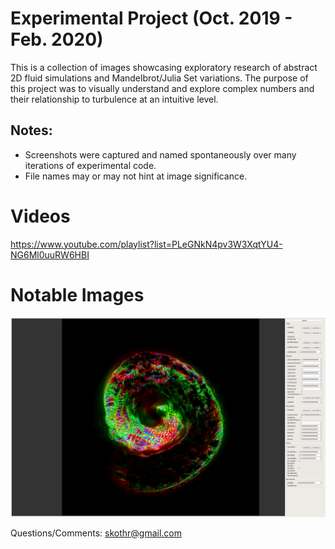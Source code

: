 # Experimental Project (Oct. 2019 - Feb. 2020)
This is a collection of images showcasing exploratory research of abstract 2D fluid simulations and Mandelbrot/Julia Set variations.
The purpose of this project was to visually understand and explore complex numbers and their relationship to turbulence at an intuitive level. 

## Notes:
* Screenshots were captured and named spontaneously over many iterations of experimental code.
* File names may or may not hint at image significance.

# Videos
https://www.youtube.com/playlist?list=PLeGNkN4pv3W3XqtYU4-NG6Ml0uuRW6HBI

# Notable Images
![Normalized](https://raw.githubusercontent.com/skothr/fluid-experiments/master/fluid-simulations/experimental-complex-fluid/complex-fluid-log-normalized1.png)

Questions/Comments: skothr@gmail.com
